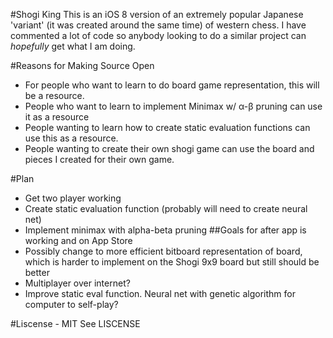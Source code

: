 #Shogi King
This is an iOS 8 version of an extremely popular Japanese 'variant' (it was created around the same time) of western chess. I have commented a lot of code so anybody looking to do a similar project can *hopefully* get what I am doing.

#Reasons for Making Source Open
- For people who want to learn to do board game representation, this will be a resource.
- People who want to learn to implement Minimax w/ α-β pruning can use it as a resource
- People wanting to learn how to create static evaluation functions can use this as a resource.
- People wanting to create their own shogi game can use the board and pieces I created for their own game.

#Plan
- Get two player working
- Create static evaluation function (probably will need to create neural net)
- Implement minimax with alpha-beta pruning
##Goals for after app is working and on App Store
- Possibly change to more efficient bitboard representation of board, which is harder to implement on the Shogi 9x9 board but still should be better
- Multiplayer over internet?
- Improve static eval function. Neural net with genetic algorithm for computer to self-play?

#Liscense - MIT
See LISCENSE

